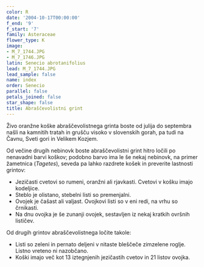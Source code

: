 ```yaml
---
color: R
date: '2004-10-17T00:00:00'
f_end: '9'
f_start: '7'
family: Asteraceae
flower_type: K
image:
- M_7_1744.JPG
- M_7_1746.JPG
latin: Senecio abrotanifolius
lead: M_7_1744.JPG
lead_sample: false
name: index
order: Senecio
parallel: false
petals_joined: false
star_shape: false
title: Abraščevolistni grint
---
```

Živo oranžne koške abraščevolistnega grinta boste od julija do septembra našli na kamnitih tratah in grušču visoko v slovenskih gorah, pa tudi na Čavnu, Sveti gori in Velikem Kozjem.

Od večine drugih nebinovk boste abraščevolistni grint hitro ločili po nenavadni barvi koškov; podobno barvo ima le še nekaj nebinovk, na primer žametnica (*Tagetes*), seveda pa lahko razdrete košek in preverite lastnosti grintov:

-   Jezičasti cvetovi so rumeni, oranžni ali rjavkasti. Cvetovi v košku imajo kodeljice.
-   Steblo je olistano, stebelni listi so premenjalni.
-   Ovojek je čašast ali valjast. Ovojkovi listi so v eni redi, na vrhu so črnikasti.
-   Na dnu ovojka je še zunanji ovojek, sestavljen iz nekaj kratkih ovršnih lističev.

Od drugih grintov abraščevolistnega ločite takole:

-   Listi so zeleni in pernato deljeni v nitaste bleščeče zimzelene roglje. Listno vreteno ni nazobčano.
-   Koški imajo več kot 13 iztegnjenih jezičastih cvetov in 21 listov ovojka.
